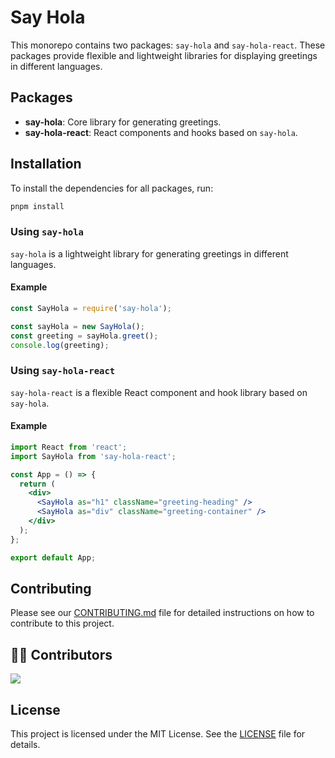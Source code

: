 # Say Hola

This monorepo contains two packages: `say-hola` and `say-hola-react`. These packages provide flexible and lightweight libraries for displaying greetings in different languages.

## Packages

- **say-hola**: Core library for generating greetings.
- **say-hola-react**: React components and hooks based on `say-hola`.

## Installation

To install the dependencies for all packages, run:

```sh
pnpm install
```

### Using `say-hola`

`say-hola` is a lightweight library for generating greetings in different languages. 

#### Example

```javascript
const SayHola = require('say-hola');

const sayHola = new SayHola();
const greeting = sayHola.greet();
console.log(greeting);
```

### Using `say-hola-react`

`say-hola-react` is a flexible React component and hook library based on `say-hola`.

#### Example

```jsx
import React from 'react';
import SayHola from 'say-hola-react';

const App = () => {
  return (
    <div>
      <SayHola as="h1" className="greeting-heading" />
      <SayHola as="div" className="greeting-container" />
    </div>
  );
};

export default App;
```

## Contributing

Please see our [CONTRIBUTING.md](CONTRIBUTING.md) file for detailed instructions on how to contribute to this project.

## 👨‍💻 Contributors

<a href="https://github.com/brionmario/say-hola/graphs/contributors">
  <img src="https://contrib.rocks/image?repo=brionmario/say-hola" />
</a>

## License

This project is licensed under the MIT License. See the [LICENSE](LICENSE) file for details.
